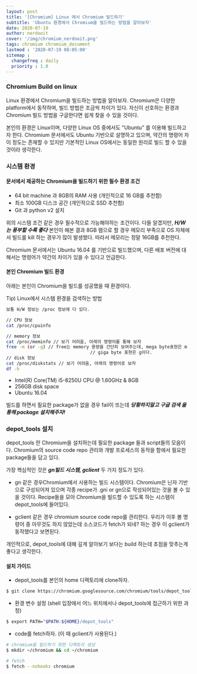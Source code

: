 ```yaml
---
layout: post
title: '[Chromium] Linux 에서 Chromium 빌드하기'
subtitle: 'Ubuntu 환경에서 Chromium을 빌드하는 방법을 알아보자'
date: 2020-07-19
author: nerdooit
cover: '/img/chromium_nerdooit.png'
tags: chromium chromium_document
lastmod : '2020-07-19 08:05:00'
sitemap :
  changefreq : daily
  priority : 1.0
---
```


### Chromium Build on linux
Linux 환경에서 Chromium을 빌드하는 방법을 알아보자. Chromium은 다양한
platform에서 동작하며, 빌드 방법은 조금씩 차이가 있다. 자신이 선호하는 환경과
Chromium 빌드 방법을 구글한다면 쉽게 찾을 수 있을 것이다.

본인의 환경은 Linux이며, 다양한 Linux OS 중에서도 "Ubuntu" 를 이용해 빌드하고자
한다. Chromium 문서에서도 Ubuntu 기반으로 설명하고 있으며, 약간의 명령어 차이
정도는 존재할 수 있지만 기본적인 Linux OS에서는 동일한 원리로 빌드 할 수 있을
것이라 생각한다.

### 시스템 환경
#### 문서에서 제공하는 Chromium을 빌드하기 위한 필수 환경 조건

- 64 bit machine 과 8GB의 RAM 사용 (개인적으로 16 GB를 추천함)
- 최소 100GB 디스크 공간 (개인적으로 SSD 추천함)
- Git 과 python v2 설치

위의 시스템 조건 같은 경우 필수적으로 가능해야하는 조건이다. 다들 알겠지만,
***H/W 는 풍부할 수록 좋다*** 본인이 해본 결과 8GB 램으로 할 경우 메모리
부족으로 OS 자체에서 빌드를 kill 하는 경우가 많이 발생했다. 따라서 메모리는 정말
16GB를 추천한다.

Chromium 문서에서는 Ubuntu 16.04 를 기반으로 빌드했으며, 다른 배포 버전에
대해서는 명령어가 약간의 차이가 있을 수 있다고 언급한다.

#### 본인 Chromium 빌드 환경
아래는 본인이 Chromium을 빌드를 성공했을 때 환경이다.

Tip) Linux에서 시스템 환경을 검색하는 방법

```sh
보통 H/W 정보는 /proc 정보에 다 있다.

// CPU 정보
cat /proc/cpuinfo

// memory 정보
cat /proc/meminfo // 보기 어려움, 아래의 명령어를 통해 보자
free -m (or -g) // free는 memory 용량을 간단히 보여주는데, mega byte표현은 m
								// giga byte 표현은 g이다.
// disk 정보
cat /proc/diskstats // 보기 어려움, 아래의 명령어로 보자
df -h
```

- Intel(R) Core(TM) i5-8250U CPU @ 1.60GHz & 8GB
- 256GB disk space
- Ubuntu 16.04

빌드를 하면서 필요한 package가 없을 경우 fail이 뜨는데 ***당황하지말고 구글 검색
을 통해 package 설치해주자!***


### depot_tools 설치
depot_tools 란 Chromium을 설치하는데 필요한 package 들과 script들의 모음이다.
Chromium의 source code repo 관리와 개발 프로세스의 동작을 함에서 필요한
package들을 담고 있다.

가장 핵심적인 것은 ***gn빌드 시스템, gclient*** 두 가지 정도가 있다.

- gn 같은 경우Chromium에서 사용하는 빌드 시스템이다. Chromium은 닌자 기반으로 구성되어져
있으며 각종 recipe가 .gni or gn으로 작성되어있는 것을 볼 수 있을 것이다.
Recipe들을 모아 Chromium을 빌드할 수 있도록 하는 시스템이 depot_tools에
들어있다.

- gclient 같은 경우 chromium source code repo를 관리한다. 우리가 이후 볼 명령어
중 아무것도 하지 않았는데 소스코드가 fetch가 되네? 하는 경우 이 gclient가
동작했다고 보면된다.

개인적으로, depot_tools에 대해 깊게 알아보기 보다는 build 하는데 초점을 맞추는게
좋다고 생각한다.

#### 설치 가이드

- depot_tools를 본인의 home 디렉토리에 clone하자.

```sh
$ git clone https://chromium.googlesource.com/chromium/tools/depot_tools.git
```

- 환경 변수 설정 (shell 입장에서 어느 위치에서나 depot_tools에 접근하기 위한
		과정)

```sh
$ export PATH="$PATH:${HOME}/depot_tools"
```

- code를 fetch하자. (이 때 gclient가 사용된다.)

```sh
# chromium을 빌드하기 위한 디렉토리 생성
$ mkdir ~/chromium && cd ~/chromium

# fetch
$ fetch --nohooks chromium
```


